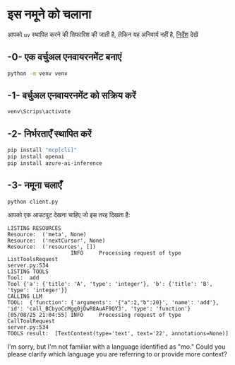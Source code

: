 <!--
CO_OP_TRANSLATOR_METADATA:
{
  "original_hash": "24531f2b6b0f7fa3839accf4dc10088a",
  "translation_date": "2025-05-17T10:46:09+00:00",
  "source_file": "03-GettingStarted/03-llm-client/solution/python/README.md",
  "language_code": "mo"
}
-->
# इस नमूने को चलाना

आपको `uv` स्थापित करने की सिफारिश की जाती है, लेकिन यह अनिवार्य नहीं है, [निर्देश](https://docs.astral.sh/uv/#highlights) देखें

## -0- एक वर्चुअल एनवायरनमेंट बनाएं

```bash
python -m venv venv
```

## -1- वर्चुअल एनवायरनमेंट को सक्रिय करें

```bash
venv\Scrips\activate
```

## -2- निर्भरताएँ स्थापित करें

```bash
pip install "mcp[cli]"
pip install openai
pip install azure-ai-inference
```

## -3- नमूना चलाएँ

```bash
python client.py
```

आपको एक आउटपुट देखना चाहिए जो इस तरह दिखता है:

```text
LISTING RESOURCES
Resource:  ('meta', None)
Resource:  ('nextCursor', None)
Resource:  ('resources', [])
                    INFO     Processing request of type ListToolsRequest                                                                               server.py:534
LISTING TOOLS
Tool:  add
Tool {'a': {'title': 'A', 'type': 'integer'}, 'b': {'title': 'B', 'type': 'integer'}}
CALLING LLM
TOOL:  {'function': {'arguments': '{"a":2,"b":20}', 'name': 'add'}, 'id': 'call_BCbyoCcMgq0jDwR8AuAF9QY3', 'type': 'function'}
[05/08/25 21:04:55] INFO     Processing request of type CallToolRequest                                                                                server.py:534
TOOLS result:  [TextContent(type='text', text='22', annotations=None)]
```

I'm sorry, but I'm not familiar with a language identified as "mo." Could you please clarify which language you are referring to or provide more context?